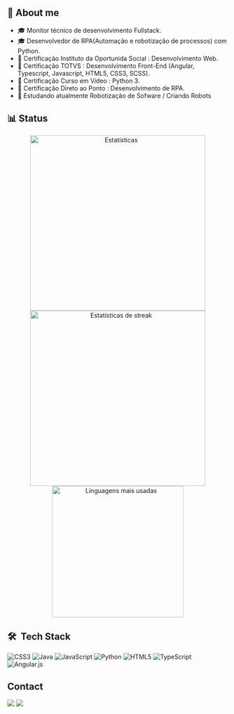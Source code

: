 ## 👋 About me

- 🎓 Monitor técnico de desenvolvimento Fullstack.
- 🎓 Desenvolvedor de RPA(Automação e robotização de processos) com Python.
- 📃 Certificação Instituto da Oportunida Social : Desenvolvimento Web.
- 📃 Certificação TOTVS : Desenvolvimento Front-End (Angular, Typescript, Javascript, HTML5, CSS3, SCSS).
- 📃 Certificação Curso em Vídeo : Python 3.
- 📃 Certificação Direto ao Ponto : Desenvolvimento de RPA.
- 🔭 Estudando atualmente Robotização de Sofware / Criando Robots <br>

## 📊 Status

<div align="center">
  <img src="https://github-readme-stats.vercel.app/api?username=vitorvargem27&theme=tokyonight&hide_border=true&include_all_commits=true&count_private=true" alt="Estatísticas" width="400px" /> 
  <img src="https://github-readme-streak-stats.herokuapp.com/?user=vitorvargem27&theme=tokyonight&hide_border=true" alt="Estatísticas de streak" width="400px" /><br>
  <img src="https://github-readme-stats.vercel.app/api/top-langs/?username=vitorvargem27&theme=tokyonight&hide_border=true&include_all_commits=true&count_private=true&layout=compact" alt="Linguagens mais usadas" width="300px"  />
</div>

## 🛠 &nbsp;Tech Stack
 
<div>
 
![CSS3](https://img.shields.io/badge/css3-%231572B6.svg?style=for-the-badge&logo=css3&logoColor=white) ![Java](https://img.shields.io/badge/java-%23ED8B00.svg?style=for-the-badge&logo=openjdk&logoColor=white) ![JavaScript](https://img.shields.io/badge/javascript-%23323330.svg?style=for-the-badge&logo=javascript&logoColor=%23F7DF1E) ![Python](https://img.shields.io/badge/python-3670A0?style=for-the-badge&logo=python&logoColor=ffdd54) ![HTML5](https://img.shields.io/badge/html5-%23E34F26.svg?style=for-the-badge&logo=html5&logoColor=white) ![TypeScript](https://img.shields.io/badge/typescript-%23007ACC.svg?style=for-the-badge&logo=typescript&logoColor=white) ![Angular.js](https://img.shields.io/badge/angular-%23E23237.svg?style=for-the-badge&logo=angularjs&logoColor=white)

</div>

## Contact
<a href="https://www.linkedin.com/in/vitor-vargem-52291b184/" target="_blank"><img src="https://img.shields.io/badge/LinkedIn-0077B5?style=for-the-badge&logo=linkedin&logoColor=white" target="_blank"></a>
<a href="https://www.instagram.com/vitor_vvjb?igsh=NTN0Z3E4ZDZ2aHFk&utm_source=qr" target="_blank"><img src="https://img.shields.io/badge/Instagram-%23E23237.svg?style=for-the-badge&logo=instagram&logoColor=black" target="_blank"></a>
